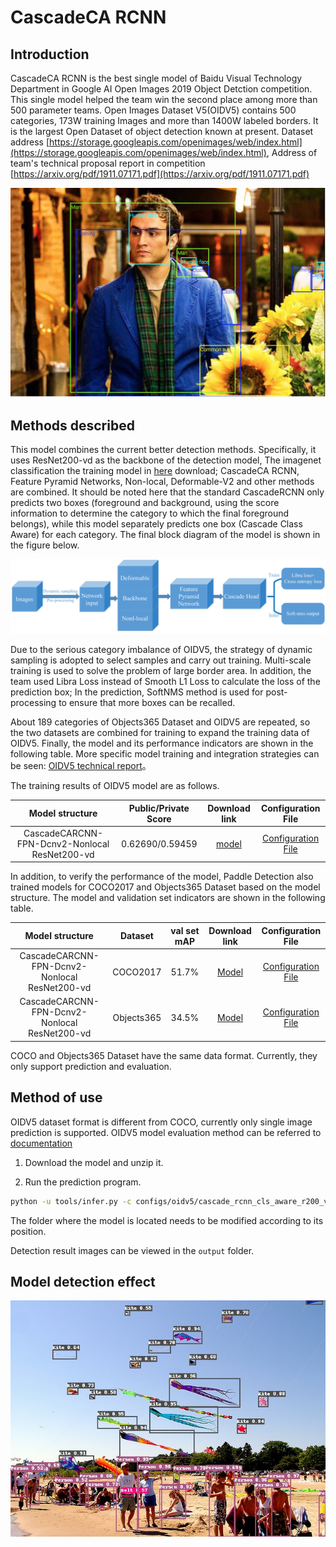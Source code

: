# CascadeCA RCNN
## Introduction
CascadeCA RCNN is the best single model of Baidu Visual Technology Department in Google AI Open Images 2019 Object Detction competition. This single model helped the team win the second place among more than 500 parameter teams. Open Images Dataset V5(OIDV5) contains 500 categories, 173W training Images and more than 1400W labeled borders. It is the largest Open Dataset of object detection known at present. Dataset address [https://storage.googleapis.com/openimages/web/index.html](https://storage.googleapis.com/openimages/web/index.html), Address of team's technical proposal report in competition [https://arxiv.org/pdf/1911.07171.pdf](https://arxiv.org/pdf/1911.07171.pdf)

![](../../images/oidv5_gt.png)

## Methods described
This model combines the current better detection methods. Specifically, it uses ResNet200-vd as the backbone of the detection model, The imagenet classification the training model in [here](https://github.com/PaddlePaddle/models/blob/develop/PaddleCV/image_classification/README_en.md) download; CascadeCA RCNN, Feature Pyramid Networks, Non-local, Deformable-V2 and other methods are combined. It should be noted here that the standard CascadeRCNN only predicts two boxes (foreground and background, using the score information to determine the category to which the final foreground belongs), while this model separately predicts one box (Cascade Class Aware) for each category. The final block diagram of the model is shown in the figure below.

![](../../images/oidv5_model_framework.png)


Due to the serious category imbalance of OIDV5, the strategy of dynamic sampling is adopted to select samples and carry out training. Multi-scale training is used to solve the problem of large border area. In addition, the team used Libra Loss instead of Smooth L1 Loss to calculate the loss of the prediction box; In the prediction, SoftNMS method is used for post-processing to ensure that more boxes can be recalled.

About 189 categories of Objects365 Dataset and OIDV5 are repeated, so the two datasets are combined for training to expand the training data of OIDV5. Finally, the model and its performance indicators are shown in the following table. More specific model training and integration strategies can be seen: [OIDV5 technical report](https://arxiv.org/pdf/1911.07171.pdf)。

The training results of OIDV5 model are as follows.


|        Model structure         | Public/Private Score |                           Download link                           | Configuration File |
| :-----------------: | :--------: | :----------------------------------------------------------: | :--------: |
| CascadeCARCNN-FPN-Dcnv2-Nonlocal ResNet200-vd |    0.62690/0.59459    | [model](https://paddlemodels.bj.bcebos.com/object_detection/oidv5_cascade_rcnn_cls_aware_r200_vd_fpn_dcnv2_nonlocal_softnms.tar) |  [Configuration File](https://github.com/PaddlePaddle/PaddleDetection/tree/develop/static/configs/oidv5/cascade_rcnn_cls_aware_r200_vd_fpn_dcnv2_nonlocal_softnms.yml) |


In addition, to verify the performance of the model, Paddle Detection also trained models for COCO2017 and Objects365 Dataset based on the model structure. The model and validation set indicators are shown in the following table.

|        Model structure         | Dataset |  val set mAP |                           Download link                           | Configuration File |
| :-----------------: | :--------: | :--------: | :----------------------------------------------------------: | :--------: |
| CascadeCARCNN-FPN-Dcnv2-Nonlocal ResNet200-vd | COCO2017 |    51.7%    | [Model](https://paddlemodels.bj.bcebos.com/object_detection/cascade_rcnn_cls_aware_r200_vd_fpn_dcnv2_nonlocal_softnms.tar) | [Configuration File](https://github.com/PaddlePaddle/PaddleDetection/tree/develop/static/configs/dcn/cascade_rcnn_cls_aware_r200_vd_fpn_dcnv2_nonlocal_softnms.yml) |
| CascadeCARCNN-FPN-Dcnv2-Nonlocal ResNet200-vd | Objects365 |    34.5%    | [Model](https://paddlemodels.bj.bcebos.com/object_detection/obj365_cascade_rcnn_cls_aware_r200_vd_fpn_dcnv2_nonlocal_softnms.tar) | [Configuration File](https://github.com/PaddlePaddle/PaddleDetection/tree/develop/static/configs/obj365/cascade_rcnn_cls_aware_r200_vd_fpn_dcnv2_nonlocal_softnms.yml) |

COCO and Objects365 Dataset have the same data format. Currently, they only support prediction and evaluation.

## Method of use

OIDV5 dataset format is different from COCO, currently only single image prediction is supported. OIDV5 model evaluation method can be referred to [documentation](https://github.com/tensorflow/models/blob/master/research/object_detection/g3doc/challenge_evaluation.md)

1. Download the model and unzip it.

2. Run the prediction program.

```bash
python -u tools/infer.py -c configs/oidv5/cascade_rcnn_cls_aware_r200_vd_fpn_dcnv2_nonlocal_softnms.yml -o weights=./oidv5_cascade_rcnn_cls_aware_r200_vd_fpn_dcnv2_nonlocal_softnms/ --infer_img=demo/000000570688.jpg
```

The folder where the model is located needs to be modified according to its position.

Detection result images can be viewed in the `output` folder.

## Model detection effect

![](../../images/oidv5_pred.jpg)
